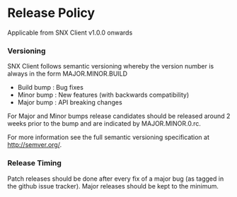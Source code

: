 # Release Policy

Applicable from SNX Client v1.0.0 onwards

### Versioning

SNX Client follows semantic versioning whereby the version number is always in the form MAJOR.MINOR.BUILD

- Build bump : Bug fixes
- Minor bump : New features (with backwards compatibility)
- Major bump : API breaking changes

For Major and Minor bumps release candidates should be released around 2 weeks prior to the bump and are indicated by MAJOR.MINOR.0.rc.

For more information see the full semantic versioning specification at http://semver.org/.

### Release Timing

Patch releases should be done after every fix of a major bug (as tagged in the github issue tracker).
Major releases should be kept to the minimum.
